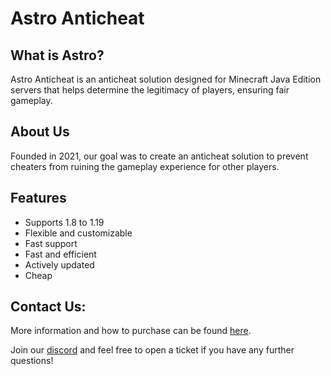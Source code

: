 <h1> <bold>Astro Anticheat</bold> </h1>


<h2> What is Astro? </h2>
Astro Anticheat is an anticheat solution designed for Minecraft Java Edition servers that helps determine the legitimacy of players, ensuring fair gameplay.

<h2> About Us </h2>
Founded in 2021, our goal was to create an anticheat solution to prevent cheaters from ruining the gameplay experience for other players.

## Features
- Supports 1.8 to 1.19
- Flexible and customizable
- Fast support
- Fast and efficient
- Actively updated
- Cheap

## Contact Us:
More information and how to purchase can be found [here](https://astroac.cc).

Join our [discord](https://discord.com/invite/sxgRqTbBAa) and feel free to open a ticket if you have any further questions!

